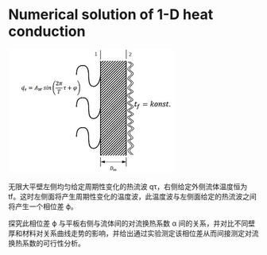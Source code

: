 # Numerical solution of 1-D heat conduction

![problem1](figure/problem1.jpg)

无限大平壁左侧均匀给定周期性变化的热流波 qτ，右侧给定外侧流体温度恒为 tf。这时左侧面将产生周期性变化的温度波，此温度波与左侧面给定的热流波之间将产生一个相位差 ϕ。

探究此相位差 ϕ 与平板右侧与流体间的对流换热系数 α 间的关系，并对比不同壁厚和材料对关系曲线走势的影响，并给出通过实验测定该相位差从而间接测定对流换热系数的可行性分析。
